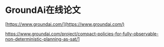 # GroundAi在线论文
[https://www.groundai.com/](https://www.groundai.com/)








https://www.groundai.com/project/compact-policies-for-fully-observable-non-deterministic-planning-as-sat/1












